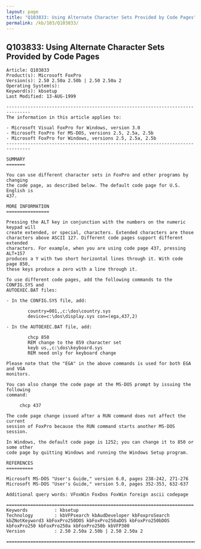```yaml
---
layout: page
title: "Q103833: Using Alternate Character Sets Provided by Code Pages"
permalink: /kb/103/Q103833/
---
```


## Q103833: Using Alternate Character Sets Provided by Code Pages

	Article: Q103833
	Product(s): Microsoft FoxPro
	Version(s): 2.50 2.50a 2.50b | 2.50 2.50a 2
	Operating System(s): 
	Keyword(s): kbsetup
	Last Modified: 13-AUG-1999
	
	-------------------------------------------------------------------------------
	The information in this article applies to:
	
	- Microsoft Visual FoxPro for Windows, version 3.0 
	- Microsoft FoxPro for MS-DOS, versions 2.5, 2.5a, 2.5b 
	- Microsoft FoxPro for Windows, versions 2.5, 2.5a, 2.5b 
	-------------------------------------------------------------------------------
	
	SUMMARY
	=======
	
	You can use different character sets in FoxPro and other programs by changing
	the code page, as described below. The default code page for U.S. English is
	437.
	
	MORE INFORMATION
	================
	
	Pressing the ALT key in conjunction with the numbers on the numeric keypad will
	create extended, or special, characters. Extended characters are those
	characters above ASCII 127. Different code pages support different extended
	characters. For example, when you are using code page 437, pressing ALT+157
	produces a Y with two short horizontal lines through it. With code page 850,
	these keys produce a zero with a line through it.
	
	To use different code pages, add the following commands to the CONFIG.SYS and
	AUTOEXEC.BAT files:
	
	- In the CONFIG.SYS file, add:
	
	        country=001,,c:\dos\country.sys
	        device=c:\dos\display.sys con=(ega,437,2)
	
	- In the AUTOEXEC.BAT file, add:
	
	        chcp 850
	        REM change to the 859 character set
	        keyb us,,c:\dos\keyboard.sys
	        REM need only for keyboard change
	
	Please note that the "EGA" in the above commands is used for both EGA and VGA
	monitors.
	
	You can also change the code page at the MS-DOS prompt by issuing the following
	command:
	
	     chcp 437
	
	The code page change issued after a RUN command does not affect the current
	session of FoxPro because the RUN command starts another MS-DOS session.
	
	In Windows, the default code page is 1252; you can change it to 850 or some other
	code page by quitting Windows and running the Windows Setup program.
	
	REFERENCES
	==========
	
	Microsoft MS-DOS "User's Guide," version 6.0, pages 238-242, 271-276
	Microsoft MS-DOS "User's Guide," version 5.0, pages 352-353, 632-637
	
	Additional query words: VFoxWin FoxDos FoxWin foreign ascii codepage
	
	======================================================================
	Keywords          : kbsetup 
	Technology        : kbVFPsearch kbAudDeveloper kbFoxproSearch kbZNotKeyword3 kbFoxPro250DOS kbFoxPro250aDOS kbFoxPro250bDOS kbFoxPro250 kbFoxPro250a kbFoxPro250b kbVFP300
	Version           : 2.50 2.50a 2.50b | 2.50 2.50a 2
	
	=============================================================================
	
